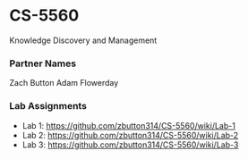 # CS-5560
Knowledge Discovery and Management

### Partner Names
Zach Button
Adam Flowerday

### Lab Assignments
* Lab 1: https://github.com/zbutton314/CS-5560/wiki/Lab-1
* Lab 2: https://github.com/zbutton314/CS-5560/wiki/Lab-2
* Lab 3: https://github.com/zbutton314/CS-5560/wiki/Lab-3
